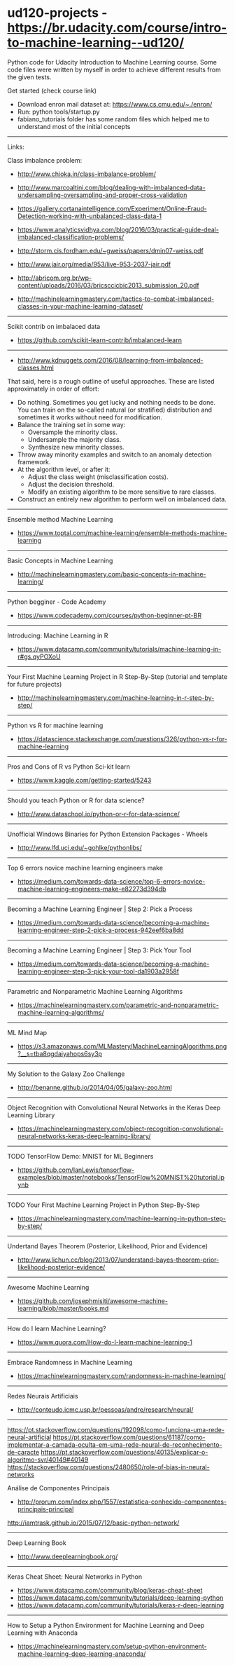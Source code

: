 ud120-projects - https://br.udacity.com/course/intro-to-machine-learning--ud120/
==============
Python code for Udacity Introduction to Machine Learning course. 
Some code files were written by myself in order to achieve different results from the given tests. 

Get started (check course link)

- Download enron mail dataset at: https://www.cs.cmu.edu/~./enron/
- Run: python tools/startup.py
- fabiano_tutoriais folder has some random files which helped me to understand most of the initial concepts

--------------

Links:

Class imbalance problem: 
- http://www.chioka.in/class-imbalance-problem/
- http://www.marcoaltini.com/blog/dealing-with-imbalanced-data-undersampling-oversampling-and-proper-cross-validation
- https://gallery.cortanaintelligence.com/Experiment/Online-Fraud-Detection-working-with-unbalanced-class-data-1
- https://www.analyticsvidhya.com/blog/2016/03/practical-guide-deal-imbalanced-classification-problems/
- http://storm.cis.fordham.edu/~gweiss/papers/dmin07-weiss.pdf
- http://www.jair.org/media/953/live-953-2037-jair.pdf
- http://abricom.org.br/wp-content/uploads/2016/03/bricsccicbic2013_submission_20.pdf

- http://machinelearningmastery.com/tactics-to-combat-imbalanced-classes-in-your-machine-learning-dataset/
--------------
Scikit contrib on imbalaced data
- https://github.com/scikit-learn-contrib/imbalanced-learn

--------------
- http://www.kdnuggets.com/2016/08/learning-from-imbalanced-classes.html

That said, here is a rough outline of useful approaches. These are listed approximately in order of effort:

- Do nothing. Sometimes you get lucky and nothing needs to be done. You can train on the so-called natural (or stratified) distribution and sometimes it works without need for modification.
- Balance the training set in some way:
  - Oversample the minority class.
  - Undersample the majority class.
  - Synthesize new minority classes.
- Throw away minority examples and switch to an anomaly detection framework.
- At the algorithm level, or after it:
  - Adjust the class weight (misclassification costs).
  - Adjust the decision threshold.
  - Modify an existing algorithm to be more sensitive to rare classes.
- Construct an entirely new algorithm to perform well on imbalanced data.

--------------
Ensemble method Machine Learning
- https://www.toptal.com/machine-learning/ensemble-methods-machine-learning

--------------
Basic Concepts in Machine Learning
- http://machinelearningmastery.com/basic-concepts-in-machine-learning/

--------------
Python begginer - Code Academy
- https://www.codecademy.com/courses/python-beginner-pt-BR

--------------
Introducing: Machine Learning in R
- https://www.datacamp.com/community/tutorials/machine-learning-in-r#gs.qyPOXoU

--------------
Your First Machine Learning Project in R Step-By-Step (tutorial and template for future projects)
- http://machinelearningmastery.com/machine-learning-in-r-step-by-step/

--------------
Python vs R for machine learning
- https://datascience.stackexchange.com/questions/326/python-vs-r-for-machine-learning

--------------
Pros and Cons of R vs Python Sci-kit learn
- https://www.kaggle.com/getting-started/5243

--------------
Should you teach Python or R for data science?
- http://www.dataschool.io/python-or-r-for-data-science/

--------------
Unofficial Windows Binaries for Python Extension Packages - Wheels
- http://www.lfd.uci.edu/~gohlke/pythonlibs/

--------------
Top 6 errors novice machine learning engineers make
- https://medium.com/towards-data-science/top-6-errors-novice-machine-learning-engineers-make-e82273d394db

--------------
Becoming a Machine Learning Engineer | Step 2: Pick a Process
- https://medium.com/towards-data-science/becoming-a-machine-learning-engineer-step-2-pick-a-process-942eef6ba8dd

--------------
Becoming a Machine Learning Engineer | Step 3: Pick Your Tool
- https://medium.com/towards-data-science/becoming-a-machine-learning-engineer-step-3-pick-your-tool-da1903a2958f

--------------
Parametric and Nonparametric Machine Learning Algorithms
- https://machinelearningmastery.com/parametric-and-nonparametric-machine-learning-algorithms/

--------------
ML Mind Map
- https://s3.amazonaws.com/MLMastery/MachineLearningAlgorithms.png?__s=tba8qgdaiyahops6sy3p

--------------
My Solution to the Galaxy Zoo Challenge
- http://benanne.github.io/2014/04/05/galaxy-zoo.html

--------------
Object Recognition with Convolutional Neural Networks in the Keras Deep Learning Library
- https://machinelearningmastery.com/object-recognition-convolutional-neural-networks-keras-deep-learning-library/

--------------
TODO TensorFlow Demo: MNIST for ML Beginners
- https://github.com/IanLewis/tensorflow-examples/blob/master/notebooks/TensorFlow%20MNIST%20tutorial.ipynb

--------------
TODO Your First Machine Learning Project in Python Step-By-Step
- https://machinelearningmastery.com/machine-learning-in-python-step-by-step/

--------------
Undertand Bayes Theorem (Posterior, Likelihood, Prior and Evidence)
- http://www.lichun.cc/blog/2013/07/understand-bayes-theorem-prior-likelihood-posterior-evidence/

--------------
Awesome Machine Learning
- https://github.com/josephmisiti/awesome-machine-learning/blob/master/books.md

--------------
How do I learn Machine Learning?
- https://www.quora.com/How-do-I-learn-machine-learning-1

--------------
Embrace Randomness in Machine Learning
- https://machinelearningmastery.com/randomness-in-machine-learning/

--------------
Redes Neurais Artificiais
- http://conteudo.icmc.usp.br/pessoas/andre/research/neural/

--------------
https://pt.stackoverflow.com/questions/192098/como-funciona-uma-rede-neural-artificial
https://pt.stackoverflow.com/questions/61187/como-implementar-a-camada-oculta-em-uma-rede-neural-de-reconhecimento-de-caracte
https://pt.stackoverflow.com/questions/40135/explicar-o-algoritmo-svr/40149#40149
https://stackoverflow.com/questions/2480650/role-of-bias-in-neural-networks

Análise de Componentes Principais
- http://prorum.com/index.php/1557/estatistica-conhecido-componentes-principais-principal

http://iamtrask.github.io/2015/07/12/basic-python-network/


--------------
Deep Learning Book
- http://www.deeplearningbook.org/

--------------
Keras Cheat Sheet: Neural Networks in Python
- https://www.datacamp.com/community/blog/keras-cheat-sheet
- https://www.datacamp.com/community/tutorials/deep-learning-python
- https://www.datacamp.com/community/tutorials/keras-r-deep-learning

--------------
How to Setup a Python Environment for Machine Learning and Deep Learning with Anaconda
- https://machinelearningmastery.com/setup-python-environment-machine-learning-deep-learning-anaconda/